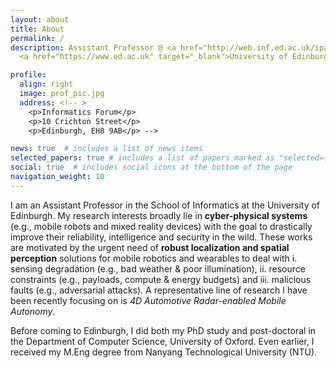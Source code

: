 ```yaml
---
layout: about
title: About
permalink: /
description: Assistant Professor @ <a href="http://web.inf.ed.ac.uk/ipab" target="_blank">School of Informatics</a>, 
  <a href="https://www.ed.ac.uk" target="_blank">University of Edinburgh</a> 

profile:
  align: right
  image: prof_pic.jpg
  address: <!-- >
    <p>Informatics Forum</p>
    <p>10 Crichton Street</p>
    <p>Edinburgh, EH8 9AB</p> -->

news: true  # includes a list of news items
selected_papers: true # includes a list of papers marked as "selected={true}"
social: true  # includes social icons at the bottom of the page
navigation_weight: 10
---
```


I am an Assistant Professor in the School of Informatics at the University of Edinburgh. My research interests broadly lie in **cyber-physical systems** (e.g., mobile robots and mixed reality devices) with the goal to drastically improve their reliability, intelligence and security in the wild. These works are motivated by the urgent need of **robust localization and spatial perception** solutions for mobile robotics and wearables to deal with i. sensing degradation (e.g., bad weather & poor illumination), ii. resource constraints (e.g., payloads, compute & energy budgets) and iii. malicious faults (e.g., adversarial attacks). A representative line of research I have been recently focusing on is *4D Automotive Radar-enabled Mobile Autonomy*. 

Before coming to Edinburgh, I did both my PhD study and post-doctoral in the Department of Computer Science, University of Oxford. Even earlier, I received my M.Eng degree from Nanyang Technological University (NTU). 

